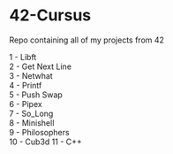 # 42-Cursus
Repo containing all of my projects from 42

1 - Libft <br>
2 - Get Next Line <br>
3 - Netwhat <br>
4 - Printf <br>
5 - Push Swap <br>
6 - Pipex <br>
7 - So_Long <br>
8 - Minishell <br>
9 - Philosophers <br>
10 - Cub3d
11 - C++
